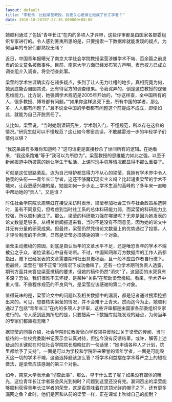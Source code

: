 ```yaml
---
layout: default
title: "李勤余：比起梁莹教授，我更关心是谁让她成了长江学者？"
date: 2018-10-26T07:27:35.000000+08:00
---
```


她顺利通过了包括“青年长江”在内的多项人才评审，这些评审都是由国家各部委组织专家进行的。令人感到匪夷所思的是，只要搜索一下数据库就能发现的疑点，为何当年的专家们都熟视无睹？

近日，中国青年报曝光了南京大学社会学院教授梁莹涉嫌学术不端、百余篇之前发表的论文莫名被撤事件。目前，南京大学方面已经发布官方声明，表示校方已成立调查组介入调查，将会彻查此事。

梁莹的学术生涯确实存在诸多疑点，多到了让人无力吐槽的地步。真相究竟为何，她到底能否自圆其说，还有待官方的调查结果。令我诧异的，倒是这位教授的逻辑思维能力。比方说，她强调学术规范是2005年开始的，“你这样查，全中国所有的人，很多教授、博导都有问题。”“如果你这样追究下去，所有中国的学者，那么多，人人都有问题了。”且不说全中国的学者都有问题这个前提成不成立，即便如此，就能为自己开脱责任了。

又比如，梁莹说，“当时她刚读研究生，学术刚入门，不懂规范，所以存在这样的情况。”研究生就可以不懂规范？这让如今寒窗苦读，不敢越雷池一步的年轻学子们情何以堪？

“我这条路有多难你知道吗？”这句话更是直接秒杀了世间所有的逻辑。在她看来，“我这条路难”等于“我可以为所欲为”。梁莹教授的思维能力如此之强，以至于新闻报道中所披露的她让学生干私活、上课时玩手机等情况都显得不那么重要了。

可就是这位思路紊乱，连为自己辩护都显得力不从心的梁莹，竟拥有学术界中令人艳羡的头衔——青年长江学者，这还不够魔幻现实主义吗？比起谴责梁莹的学术不端来，让我更感兴趣的是，她是如何一步步走上学术生涯的高峰的？多年来一直暗中帮助她的“贵人”，又是谁？

时任社会学院院长周晓虹在接受采访时表示，梁莹参加社会工作与社会政策系选聘时，虽有不同意见，但考虑到当时社工系的总体科研能力弱，而梁莹的科研能力比较强，所以顺利通过了。那么，梁莹的科研能力强在哪里呢？无非是因为她发表的论文数量足够多。从相关新闻报道来看，当时不是没有不同意见，因为她的论文中并无有分量的研究成果。但最终，梁莹仍然凭借论文数量上的优势通过了投票。人才评价制度的不合理，显然是梁莹必须感谢的第一个对象。

梁莹主动撤稿的原因，到底是自认当年的文章水平不足，还是唯恐当年的学术不端被公之于众，诸位读者心中自有论断。不过，中国知网和万方数据库的工作人员都指出，撤下已经发表的文章需要期刊社出具撤稿函，且一般不应由作者自行撤下。但最终，梁莹在“很不正常”的情况下成功撤稿了。还有一位学术期刊负责人透露，期刊方面并未答应梁莹撤稿的要求，但她的稿件仍然“消失”了。这里面的水究竟有多深？恐怕，我们很难不去怀疑，是某种“关系”在帮助梁莹撤稿。看来，学术界中重人情、不重程序规范的不良风气，是梁莹应该感谢的第二个对象。

值得玩味的是，梁莹论文中的问题以及相关数据中的漏洞，都是记者通过搜索挖掘出来的。可见，想要核实梁莹的情况，并不会难于上青天。然而迄今为止，她顺利通过了包括“青年长江”在内的多项人才评审，这些评审都是由国家各部委组织专家进行的。令人感到匪夷所思的是，只要搜索一下数据库就能发现的疑点，为何当年的专家们都熟视无睹？

据梁莹的同事介绍，社会学院6位教授曾向学校领导反映过关于梁莹的传闻，当时接待的一位校党委副书记表示会认真对待，但迄今没有反馈结果。或许，解答上述疑点的关键就在时任社会学院院长周晓虹的一句话里：“她申请各种人才计划，院里都给予了支持”。一面是可以为学校和学院带来荣誉的青年学者，一面是可能毁灭这一切的学术不端，这道选择题该怎么答？将学术利益摆在学术尊严之上的短视做法，是梁莹应该感谢的第三个对象。

如今，南京大学表示会“彻查此事”，那么，早干什么去了呢？如果没有媒体的曝光，这位青年长江学者将会风光到何时？问题到这里还没有完。漏洞百出的梁莹能够顺利获得青年长江学者的荣誉，这是否意味着在这顶光鲜的帽子之下，还有更多漏网之鱼？此时，他们是否和从前的梁莹一样，正在课堂上吹嘘自己的能耐？

